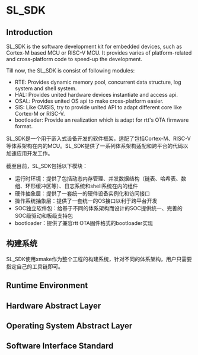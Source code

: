 # SL_SDK

## Introduction

SL_SDK is the software development kit for embedded devices, such as Cortex-M based MCU or RISC-V MCU. It provides varies of platform-related and cross-platform code to speed-up the development.

Till now, the SL_SDK is consist of following modules:

* RTE: Provides dynamic memory pool, concurrent data structure, log system and shell system.
* HAL: Provides united hardware devices instantiate and access api.
* OSAL: Provides united OS api to make cross-platform easier.
* SIS: Like CMSIS, try to provide united API to adapt different core like Cortex-M or RISC-V.
* bootloader: Provide an realization which is adapt for rtt's OTA firmware format.

SL_SDK是一个用于嵌入式设备开发的软件框架，适配了包括Cortex-M、RISC-V等体系架构在内的MCU。SL_SDK提供了一系列体系架构适配和跨平台的代码以加速应用开发工作。

截至目前，SL_SDK包括以下模块：

* 运行时环境：提供了包括动态内存管理、并发数据结构（链表、哈希表、数组、环形缓冲区等）、日志系统和shell系统在内的组件
* 硬件抽象层：提供了一套统一的硬件设备实例化和访问接口
* 操作系统抽象层：提供了一套统一的OS接口以利于跨平台开发
* SOC独立软件包：给基于不同的体系架构而设计的SOC提供统一、完善的SOC级驱动和板级支持包
* bootloader：提供了兼容rtt OTA固件格式的bootloader实现

## 构建系统

SL_SDK使用xmake作为整个工程的构建系统，针对不同的体系架构，用户只需要指定自己的工具链即可。

## Runtime Environment

## Hardware Abstract Layer

## Operating System Abstract Layer

## Software Interface Standard
